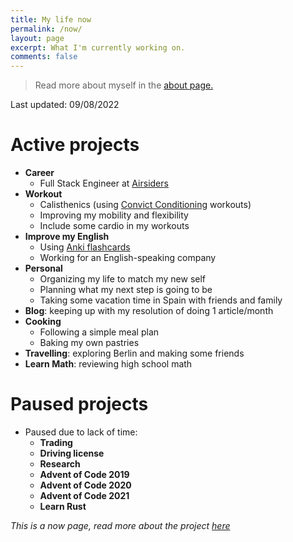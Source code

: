 ```yaml
---
title: My life now
permalink: /now/
layout: page
excerpt: What I'm currently working on.
comments: false
---
```


> Read more about myself in the [about page.](../about)

Last updated: 09/08/2022

# Active projects

- **Career**
  - Full Stack Engineer at [Airsiders](https://airsiders.com/)
- **Workout**
  - Calisthenics (using [Convict Conditioning](https://www.goodreads.com/book/show/7305111-convict-conditioning) workouts)
  - Improving my mobility and flexibility
  - Include some cardio in my workouts
- **Improve my English**
  - Using [Anki flashcards](https://apps.ankiweb.net/)
  - Working for an English-speaking company
- **Personal**
  - Organizing my life to match my new self
  - Planning what my next step is going to be
  - Taking some vacation time in Spain with friends and family
- **Blog**: keeping up with my resolution of doing 1 article/month
- **Cooking**
  - Following a simple meal plan
  - Baking my own pastries
- **Travelling**: exploring Berlin and making some friends
- **Learn Math**: reviewing high school math

# Paused projects

- Paused due to lack of time:
  - **Trading**
  - **Driving license**
  - **Research**
  - **Advent of Code 2019**
  - **Advent of Code 2020**
  - **Advent of Code 2021**
  - **Learn Rust**
 
_This is a now page, read more about the project [here](https://nownownow.com/about)_
